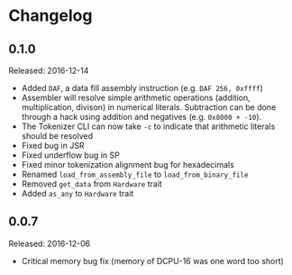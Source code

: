 # Changelog

## 0.1.0
Released: 2016-12-14
* Added `DAF`, a data fill assembly instruction (e.g. `DAF 256, 0xffff`)
* Assembler will resolve simple arithmetic operations (addition, multiplication,
  divison) in numerical literals. Subtraction can be done through a hack
  using addition and negatives (e.g. `0x8000 + -10`).
* The Tokenizer CLI can now take `-c` to indicate that arithmetic literals
  should be resolved
* Fixed bug in JSR
* Fixed underflow bug in SP
* Fixed minor tokenization alignment bug for hexadecimals
* Renamed `load_from_assembly_file` to `load_from_binary_file`
* Removed `get_data` from `Hardware` trait
* Added `as_any` to `Hardware` trait

## 0.0.7
Released: 2016-12-06
* Critical memory bug fix (memory of DCPU-16 was one word too short)
